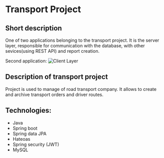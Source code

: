 # Transport Project  

## Short description  
One of two applications belonging to the transport project.
It is the server layer, responsible for communication with the database, with other sevices(using REST API) and report creation.

Second application: ![Client Layer](https://github.com/DawidR1/transport-frontend)

## Description of transport project  

Project is used to manage of road transport company. It allows to create and archive transport orders and driver routes.

## Technologies:
- Java
- Spring boot
- Spring data JPA 
- Hateoas
- Spring security (JWT)
- MySQL
